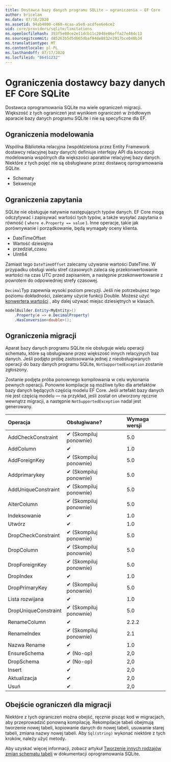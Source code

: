 ```yaml
---
title: Dostawca bazy danych programu SQLite — ograniczenia — EF Core
author: bricelam
ms.date: 07/16/2020
ms.assetid: 94ab4800-c460-4caa-a5e8-acdfee6e6ce2
uid: core/providers/sqlite/limitations
ms.openlocfilehash: 393f5e80ce2e11dcb11c2048e06effa27e48dc13
ms.sourcegitcommit: d85263b5d5d665dbaf94de8832e2917bce048b34
ms.translationtype: MT
ms.contentlocale: pl-PL
ms.lasthandoff: 07/17/2020
ms.locfileid: "86451232"
---
```

# <a name="sqlite-ef-core-database-provider-limitations"></a>Ograniczenia dostawcy bazy danych EF Core SQLite

Dostawca oprogramowania SQLite ma wiele ograniczeń migracji. Większość z tych ograniczeń jest wynikiem ograniczeń w źródłowym aparacie bazy danych programu SQLite i nie są specyficzne dla EF.

## <a name="modeling-limitations"></a>Ograniczenia modelowania

Wspólna Biblioteka relacyjna (współdzielona przez Entity Framework dostawcy relacyjnej bazy danych) definiuje interfejsy API dla koncepcji modelowania wspólnych dla większości aparatów relacyjnej bazy danych. Niektóre z tych pojęć nie są obsługiwane przez dostawcę oprogramowania SQLite.

* Schematy
* Sekwencje

## <a name="query-limitations"></a>Ograniczenia zapytania

SQLite nie obsługuje natywnie następujących typów danych. EF Core mogą odczytywać i zapisywać wartości tych typów, a także wysyłać zapytania o równość ( `where e.Property == value` ). Inne operacje, takie jak porównywanie i porządkowanie, będą wymagały oceny klienta.

* DateTimeOffset
* Wartość dziesiętna
* przedział_czasu
* UInt64

Zamiast tego `DateTimeOffset` zalecamy używanie wartości DateTime. W przypadku obsługi wielu stref czasowych zaleca się przekonwertowanie wartości na czas UTC przed zapisaniem, a następnie przekonwertowanie z powrotem do odpowiedniej strefy czasowej.

`Decimal`Typ zapewnia wysoki poziom precyzji. Jeśli nie potrzebujesz tego poziomu dokładności, zalecamy użycie funkcji Double. Możesz użyć [konwertera wartości](../../modeling/value-conversions.md) , aby dalej używać miejsc dziesiętnych w klasach.

``` csharp
modelBuilder.Entity<MyEntity>()
    .Property(e => e.DecimalProperty)
    .HasConversion<double>();
```

## <a name="migrations-limitations"></a>Ograniczenia migracji

Aparat bazy danych programu SQLite nie obsługuje wielu operacji schematu, które są obsługiwane przez większość innych relacyjnych baz danych. Jeśli podjęto próbę zastosowania jednej z nieobsługiwanych operacji do bazy danych programu SQLite, `NotSupportedException` zostanie zgłoszony.

Zostanie podjęta próba ponownego kompilowania w celu wykonania pewnych operacji. Ponowne kompilacje są możliwe tylko dla artefaktów bazy danych będących częścią modelu EF Core. Jeśli artefakt bazy danych nie jest częścią modelu — na przykład, jeśli został on utworzony ręcznie wewnątrz migracji, a następnie `NotSupportedException` nadal jest generowany.

| Operacja            | Obsługiwane?  | Wymaga wersji |
|:---------------------|:------------|:-----------------|
| AddCheckConstraint   | ✔ (Skompiluj ponownie) | 5.0              |
| AddColumn            | ✔           | 1.0              |
| AddForeignKey        | ✔ (Skompiluj ponownie) | 5.0              |
| Addprimarykey        | ✔ (Skompiluj ponownie) | 5.0              |
| AddUniqueConstraint  | ✔ (Skompiluj ponownie) | 5.0              |
| AlterColumn          | ✔ (Skompiluj ponownie) | 5.0              |
| Indeksowanie          | ✔           | 1.0              |
| Utwórz          | ✔           | 1.0              |
| DropCheckConstraint  | ✔ (Skompiluj ponownie) | 5.0              |
| DropColumn           | ✔ (Skompiluj ponownie) | 5.0              |
| DropForeignKey       | ✔ (Skompiluj ponownie) | 5.0              |
| DropIndex            | ✔           | 1.0              |
| DropPrimaryKey       | ✔ (Skompiluj ponownie) | 5.0              |
| Lista rozwijana            | ✔           | 1.0              |
| DropUniqueConstraint | ✔ (Skompiluj ponownie) | 5.0              |
| RenameColumn         | ✔           | 2.2.2            |
| RenameIndex          | ✔ (Skompiluj ponownie) | 2.1              |
| Nazwa Rename          | ✔           | 1.0              |
| EnsureSchema         | ✔ (No-op)   | 2,0              |
| DropSchema           | ✔ (No-op)   | 2,0              |
| Insert               | ✔           | 2,0              |
| Aktualizacja               | ✔           | 2,0              |
| Usuń               | ✔           | 2,0              |

## <a name="migrations-limitations-workaround"></a>Obejście ograniczeń dla migracji

Niektóre z tych ograniczeń można obejść, ręcznie pisząc kod w migracjach, aby przeprowadzić ponowną kompilację. Rekompilacje tabeli obejmują tworzenie nowej tabeli, kopiowanie danych do nowej tabeli, usuwanie starej tabeli, zmiana nazwy nowej tabeli. Aby `Sql(string)` wykonać niektóre z tych kroków, należy użyć metody.

Aby uzyskać więcej informacji, zobacz artykuł [Tworzenie innych rodzajów zmian schematu tabeli](https://sqlite.org/lang_altertable.html#otheralter) w dokumentacji oprogramowania SQLite.
